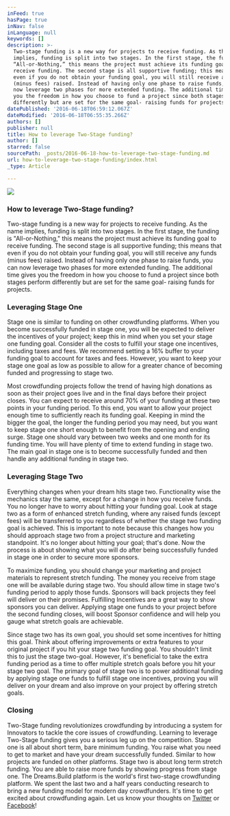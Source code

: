 ```yaml
---
inFeed: true
hasPage: true
inNav: false
inLanguage: null
keywords: []
description: >-
  Two-stage funding is a new way for projects to receive funding. As the name
  implies, funding is split into two stages. In the first stage, the funding is
  “All-or-Nothing,” this means the project must achieve its funding goal to
  receive funding. The second stage is all supportive funding; this means that
  even if you do not obtain your funding goal, you will still receive any funds
  (minus fees) raised. Instead of having only one phase to raise funds, you can
  now leverage two phases for more extended funding. The additional time gives
  you the freedom in how you choose to fund a project since both stages perform
  differently but are set for the same goal- raising funds for projects.
datePublished: '2016-06-18T06:59:12.067Z'
dateModified: '2016-06-18T06:55:35.266Z'
authors: []
publisher: null
title: How to leverage Two-Stage funding?
author: []
starred: false
sourcePath: _posts/2016-06-18-how-to-leverage-two-stage-funding.md
url: how-to-leverage-two-stage-funding/index.html
_type: Article

---
```

![](https://the-grid-user-content.s3-us-west-2.amazonaws.com/274ff629-6682-4039-bb2b-e27b97a7b038.png)

### How to leverage Two-Stage funding?

Two-stage funding is a new way for projects to receive funding. As the name implies, funding is split into two stages. In the first stage, the funding is "All-or-Nothing," this means the project must achieve its funding goal to receive funding. The second stage is all supportive funding; this means that even if you do not obtain your funding goal, you will still receive any funds (minus fees) raised. Instead of having only one phase to raise funds, you can now leverage two phases for more extended funding. The additional time gives you the freedom in how you choose to fund a project since both stages perform differently but are set for the same goal- raising funds for projects.

### Leveraging Stage One

Stage one is similar to funding on other crowdfunding platforms. When you become successfully funded in stage one, you will be expected to deliver the incentives of your project; keep this in mind when you set your stage one funding goal. Consider all the costs to fulfill your stage one incentives, including taxes and fees. We recommend setting a 16% buffer to your funding goal to account for taxes and fees. However, you want to keep your stage one goal as low as possible to allow for a greater chance of becoming funded and progressing to stage two.

Most crowdfunding projects follow the trend of having high donations as soon as their project goes live and in the final days before their project closes. You can expect to receive around 70% of your funding at these two points in your funding period. To this end, you want to allow your project enough time to sufficiently reach its funding goal. Keeping in mind the bigger the goal, the longer the funding period you may need, but you want to keep stage one short enough to benefit from the opening and ending surge. Stage one should vary between two weeks and one month for its funding time. You will have plenty of time to extend funding in stage two. The main goal in stage one is to become successfully funded and then handle any additional funding in stage two.

### Leveraging Stage Two

Everything changes when your dream hits stage two. Functionality wise the mechanics stay the same, except for a change in how you receive funds. You no longer have to worry about hitting your funding goal. Look at stage two as a form of enhanced stretch funding, where any raised funds (except fees) will be transferred to you regardless of whether the stage two funding goal is achieved. This is important to note because this changes how you should approach stage two from a project structure and marketing standpoint. It's no longer about hitting your goal; that's done. Now the process is about showing what you will do after being successfully funded in stage one in order to secure more sponsors.

To maximize funding, you should change your marketing and project materials to represent stretch funding. The money you receive from stage one will be available during stage two. You should allow time in stage two's funding period to apply those funds. Sponsors will back projects they feel will deliver on their promises. Fulfilling Incentives are a great way to show sponsors you can deliver. Applying stage one funds to your project before the second funding closes, will boost Sponsor confidence and will help you gauge what stretch goals are achievable.

Since stage two has its own goal, you should set some incentives for hitting this goal. Think about offering improvements or extra features to your original project if you hit your stage two funding goal. You shouldn't limit this to just the stage two-goal. However, it's beneficial to take the extra funding period as a time to offer multiple stretch goals before you hit your stage two goal. The primary goal of stage two is to power additional funding by applying stage one funds to fulfill stage one incentives, proving you will deliver on your dream and also improve on your project by offering stretch goals.

### Closing

Two-Stage funding revolutionizes crowdfunding by introducing a system for Innovators to tackle the core issues of crowdfunding. Learning to leverage Two-Stage funding gives you a serious leg up on the competition. Stage one is all about short term, bare minimum funding. You raise what you need to get to market and have your dream successfully funded. Similar to how projects are funded on other platforms. Stage two is about long term stretch funding. You are able to raise more funds by showing progress from stage one. The Dreams.Build platform is the world's first two-stage crowdfunding platform. We spent the last two and a half years conducting research to bring a new funding model for modern day crowdfunders. It's time to get excited about crowdfunding again. Let us know your thoughts on [Twitter][0] or [Facebook][1]!

[0]: https://twitter.com/DreamsdotBuild
[1]: https://www.facebook.com/dreamsdotbuild